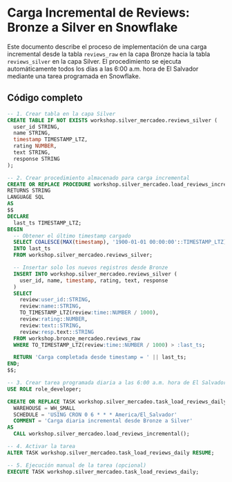# Carga Incremental de Reviews: Bronze a Silver en Snowflake

Este documento describe el proceso de implementación de una carga incremental desde la tabla `reviews_raw` en la capa Bronze hacia la tabla `reviews_silver` en la capa Silver. El procedimiento se ejecuta automáticamente todos los días a las 6:00 a.m. hora de El Salvador mediante una tarea programada en Snowflake.

## Código completo

```sql
-- 1. Crear tabla en la capa Silver
CREATE TABLE IF NOT EXISTS workshop.silver_mercadeo.reviews_silver (
  user_id STRING,
  name STRING,
  timestamp TIMESTAMP_LTZ,
  rating NUMBER,
  text STRING,
  response STRING
);

-- 2. Crear procedimiento almacenado para carga incremental
CREATE OR REPLACE PROCEDURE workshop.silver_mercadeo.load_reviews_incremental()
RETURNS STRING
LANGUAGE SQL
AS
$$
DECLARE
  last_ts TIMESTAMP_LTZ;
BEGIN
  -- Obtener el último timestamp cargado
  SELECT COALESCE(MAX(timestamp), '1900-01-01 00:00:00'::TIMESTAMP_LTZ)
  INTO last_ts
  FROM workshop.silver_mercadeo.reviews_silver;

  -- Insertar solo los nuevos registros desde Bronze
  INSERT INTO workshop.silver_mercadeo.reviews_silver (
    user_id, name, timestamp, rating, text, response
  )
  SELECT
    review:user_id::STRING,
    review:name::STRING,
    TO_TIMESTAMP_LTZ(review:time::NUMBER / 1000),
    review:rating::NUMBER,
    review:text::STRING,
    review:resp.text::STRING
  FROM workshop.bronze_mercadeo.reviews_raw
  WHERE TO_TIMESTAMP_LTZ(review:time::NUMBER / 1000) > :last_ts;

  RETURN 'Carga completada desde timestamp = ' || last_ts;
END;
$$;

-- 3. Crear tarea programada diaria a las 6:00 a.m. hora de El Salvador
USE ROLE role_developer;

CREATE OR REPLACE TASK workshop.silver_mercadeo.task_load_reviews_daily
  WAREHOUSE = WH_SMALL
  SCHEDULE = 'USING CRON 0 6 * * * America/El_Salvador'
  COMMENT = 'Carga diaria incremental desde Bronze a Silver'
AS
  CALL workshop.silver_mercadeo.load_reviews_incremental();

-- 4. Activar la tarea
ALTER TASK workshop.silver_mercadeo.task_load_reviews_daily RESUME;

-- 5. Ejecución manual de la tarea (opcional)
EXECUTE TASK workshop.silver_mercadeo.task_load_reviews_daily;
